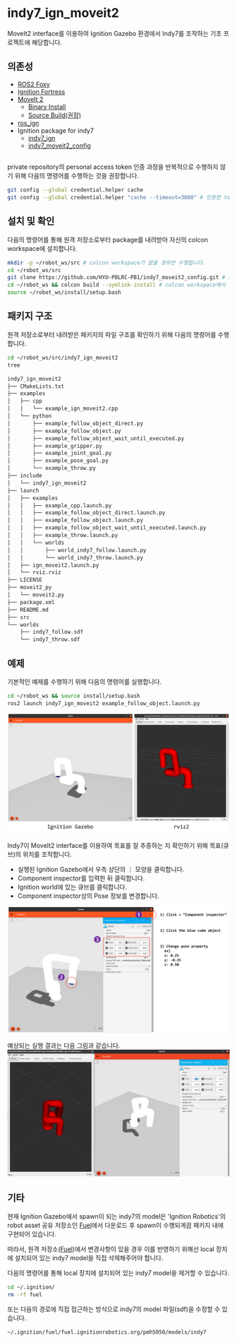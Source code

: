 # indy7_ign_moveit2
MoveIt2 interface를 이용하여 Ignition Gazebo 환경에서 Indy7를 조작하는 기초 프로젝트에 해당합니다.

## 의존성
- [ROS2 Foxy](https://docs.ros.org/en/foxy/Installation.html)
- [Ignition Fortress](https://ignitionrobotics.org/docs/fortress)
- [MoveIt 2](https://moveit.ros.org/)
  - [Binary Install](https://moveit.ros.org/install-moveit2/binary)
  - [Source Build(권장)](https://moveit.ros.org/install-moveit2/source/)
- [ros_ign](https://github.com/ignitionrobotics/ros_ign/tree/ros2)
- Ignition package for indy7
  - [indy7_ign](https://github.com/HYU-PBLRC-PB1/indy7_ign.git)
  - [indy7_moveit2_config](https://github.com/HYU-PBLRC-PB1/indy7_moveit2_config.git)

## 
private repository의 personal access token 인증 과정을 반복적으로 수행하지 않기 위해 다음의 명령어를 수행하는 것을 권장합니다.

```bash
git config --global credential.helper cache
git config --global credential.helper "cache --timeout=3600" # 인증한 token을 3600초 동안 cache  
```

## 설치 및 확인
다음의 명령어를 통해 원격 저장소로부터 package를 내려받아 자신의 colcon workspace에 설치합니다.

```bash
mkdir -p ~/robot_ws/src # colcon workspace가 없을 경우만 수행합니다.
cd ~/robot_ws/src
git clone https://github.com/HYU-PBLRC-PB1/indy7_moveit2_config.git # 원격 저장소로부터 package를 다운로드합니다.
cd ~/robot_ws && colcon build --symlink-install # colcon workspace에서 빌드를 진행합니다.
source ~/robot_ws/install/setup.bash
```

## 패키지 구조
원격 저장소로부터 내려받은 패키지의 파일 구조를 확인하기 위해 다음의 명령어를 수행합니다.
```bash
cd ~/robot_ws/src/indy7_ign_moveit2
tree
```

```bash
indy7_ign_moveit2
├── CMakeLists.txt
├── examples
│   ├── cpp
│   │   └── example_ign_moveit2.cpp
│   └── python
│       ├── example_follow_object_direct.py
│       ├── example_follow_object.py
│       ├── example_follow_object_wait_until_executed.py
│       ├── example_gripper.py
│       ├── example_joint_goal.py
│       ├── example_pose_goal.py
│       └── example_throw.py
├── include
│   └── indy7_ign_moveit2
├── launch
│   ├── examples
│   │   ├── example_cpp.launch.py
│   │   ├── example_follow_object_direct.launch.py
│   │   ├── example_follow_object.launch.py
│   │   ├── example_follow_object_wait_until_executed.launch.py
│   │   ├── example_throw.launch.py
│   │   └── worlds
│   │       ├── world_indy7_follow.launch.py
│   │       └── world_indy7_throw.launch.py
│   ├── ign_moveit2.launch.py
│   └── rviz.rviz
├── LICENSE
├── moveit2_py
│   └── moveit2.py
├── package.xml
├── README.md
├── src
└── worlds
    ├── indy7_follow.sdf
    └── indy7_throw.sdf

```

## 예제
기본적인 예제를 수행하기 위해 다음의 명령어를 실행합니다.
```bash
cd ~/robot_ws && source install/setup.bash
ros2 launch indy7_ign_moveit2 example_follow_object.launch.py
```
![fig1](figure/fig1.png)

Indy7이 MoveIt2 interface를 이용하여 목표를 잘 추종하는 지 확인하기 위해 목표(큐브)의 위치를 조작합니다.

* 실행된 Ignition Gazebo에서 우측 상단의 ⋮ 모양을 클릭합니다.
* Component inspector를 입력한 뒤 클릭합니다.
* Ignition world에 있는 큐브를 클릭합니다.
* Component inspector상의 Pose 정보를 변경합니다.

![fig2](figure/fig2.png)

예상되는 실행 결과는 다음 그림과 같습니다.
![example](figure/example.gif)

## 기타
현재 Ignition Gazebo에서 spawn이 되는 indy7의 model은 'Ignition Robotics'의 robot asset 공유 저장소인 [Fuel](https://app.ignitionrobotics.org/pmh5050/fuel/models/indy7)에서 다운로드 후 spawn이 수행되게끔 패키지 내에 구현되어 있습니다.

따라서, 원격 저장소([Fuel](https://app.ignitionrobotics.org/pmh5050/fuel/models/indy7))에서 변경사항이 있을 경우 이를 반영하기 위해선 local 장치에 설치되어 있는 indy7 model을 직접 삭제해주어야 합니다.

다음의 명령어를 통해 local 장치에 설치되어 있는 indy7 model을 제거할 수 있습니다. 
```bash
cd ~/.ignition/
rm -rf fuel
```

또는 다음의 경로에 직접 접근하는 방식으로 indy7의 model 파일(sdf)을 수정할 수 있습니다.
```
~/.ignition/fuel/fuel.ignitionrobotics.org/pmh5050/models/indy7
```
